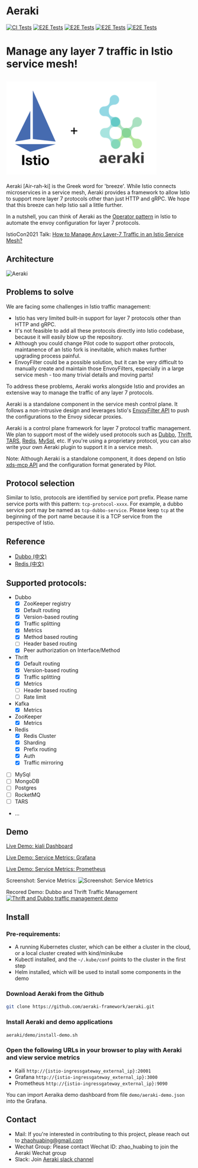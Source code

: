 # Aeraki

[![CI Tests](https://github.com/aeraki-framework/aeraki/workflows/ci/badge.svg?branch=master)](https://github.com/aeraki-framework/aeraki/actions?query=branch%3Amaster+event%3Apush+workflow%3A%22ci%22)
[![E2E Tests](https://github.com/aeraki-framework/aeraki/workflows/e2e-dubbo/badge.svg?branch=master)](https://github.com/aeraki-framework/aeraki/actions?query=branch%3Amaster+event%3Apush+workflow%3A%22e2e-dubbo%22)
[![E2E Tests](https://github.com/aeraki-framework/aeraki/workflows/e2e-thrift/badge.svg?branch=master)](https://github.com/aeraki-framework/aeraki/actions?query=branch%3Amaster+event%3Apush+workflow%3A%22e2e-thrift%22)
[![E2E Tests](https://github.com/aeraki-framework/aeraki/workflows/e2e-kafka-zookeeper/badge.svg?branch=master)](https://github.com/aeraki-framework/aeraki/actions?query=branch%3Amaster+event%3Apush+workflow%3A%22e2e-kafka-zookeeper%22)
[![E2E Tests](https://github.com/aeraki-framework/aeraki/workflows/e2e-redis/badge.svg?branch=master)](https://github.com/aeraki-framework/aeraki/actions?query=branch%3Amaster+event%3Apush+workflow%3A%22e2e-redis%22)

# Manage **any** layer 7 traffic in Istio service mesh!
![ Aeraki ](docs/aeraki&istio.png)
---
Aeraki [Air-rah-ki] is the Greek word for 'breeze'. While Istio connects microservices in a service mesh, Aeraki provides a framework to allow Istio to support more layer 7 protocols other than just HTTP and gRPC. We hope that this breeze can help Istio sail a little further.

In a nutshell, you can think of Aeraki as the [Operator pattern](https://kubernetes.io/docs/concepts/extend-kubernetes/operator/) in Istio to automate the envoy configuration for layer 7 protocols.

IstioCon2021 Talk: [How to Manage Any Layer-7 Traffic in an Istio Service Mesh?](https://www.youtube.com/watch?v=sBS4utF68d8)

## Architecture
![ Aeraki ](docs/aeraki-architecture.png)

## Problems to solve

We are facing some challenges in Istio traffic management:
* Istio has very limited built-in support for layer 7 protocols other than HTTP and gRPC.
* It's not feasible to add all these protocols directly into Istio codebase, because it will easily blow up the repository.
* Although you could change Pilot code to support other protocols, maintanence of an Istio fork is inevitable, which makes further upgrading process painful.
* EnvoyFilter could be a possible solution, but it can be very difficult to manually create and maintain those EnvoyFilters, especially in a large service mesh - too many trivial details and moving parts!

To address these problems, Aeraki works alongside Istio and provides an extensive way to manage the traffic of any layer 7 protocols.

Aeraki is a standalone component in the service mesh control plane. It follows a non-intrusive design and leverages Istio's [EnvoyFilter API](https://istio.io/latest/docs/reference/config/networking/envoy-filter/) to push the configurations to the Envoy sidecar proxies.

Aeraki is a control plane framework for layer 7 protocol traffic management. We plan to support most of the widely used protocols such as [Dubbo](http://dubbo.apache.org/), [Thrift](https://thrift.apache.org/), [TARS](https://tarscloud.org/), [Redis](https://redis.io/topics/cluster-tutorial), [MySql](https://www.mysql.com/), etc. If you're using a proprietary protocol, you can also write your own Aeraki plugin to support it in a service mesh.

Note:
Although Aeraki is a standalone component, it does depend on Istio [xds-mcp API](https://github.com/istio/api/tree/master/mcp) and the configuration format generated by Pilot.

## Protocol selection
Similar to Istio, protocols are identified by service port prefix. Please name service ports with this pattern: `tcp-protocol-xxxx`. For example, a dubbo service port may be named as `tcp-dubbo-service`. Please keep `tcp` at the beginning of the port name because it is a TCP service from the perspective of Istio.

## Reference

* [Dubbo (中文) ](https://github.com/aeraki-framework/dubbo2istio#readme)
* [Redis (中文) ](docs/zh/redis.md)

## Supported protocols:
* Dubbo
  * [x] ZooKeeper registry
  * [x] Default routing
  * [x] Version-based routing
  * [x] Traffic splitting
  * [x] Metrics
  * [x] Method based routing
  * [ ] Header based routing
  * [x] Peer authorization on Interface/Method
* Thrift
  * [x] Default routing
  * [x] Version-based routing
  * [x] Traffic splitting
  * [x] Metrics
  * [ ] Header based routing
  * [ ] Rate limit
* Kafka
  * [x] Metrics
* ZooKeeper
  * [x] Metrics
* Redis
  * [x] Redis Cluster
  * [x] Sharding
  * [x] Prefix routing
  * [x] Auth
  * [x] Traffic mirroring
* [ ] MySql
* [ ] MongoDB
* [ ] Postgres
* [ ] RocketMQ
* [ ] TARS
* ...

## Demo

[Live Demo: kiali Dashboard](http://aeraki.zhaohuabing.com:20001/)

[Live Demo: Service Metrics: Grafana](http://aeraki.zhaohuabing.com:3000/d/pgz7wp-Gz/aeraki-demo?orgId=1&refresh=10s&kiosk)

[Live Demo: Service Metrics: Prometheus](http://aeraki.zhaohuabing.com:9090/new/graph?g0.expr=envoy_dubbo_inbound_20880___response_success&g0.tab=0&g0.stacked=1&g0.range_input=1h&g1.expr=envoy_dubbo_outbound_20880__org_apache_dubbo_samples_basic_api_demoservice_request&g1.tab=0&g1.stacked=1&g1.range_input=1h&g2.expr=envoy_thrift_inbound_9090___response&g2.tab=0&g2.stacked=1&g2.range_input=1h&g3.expr=envoy_thrift_outbound_9090__thrift_sample_server_thrift_svc_cluster_local_response_success&g3.tab=0&g3.stacked=1&g3.range_input=1h&g4.expr=envoy_thrift_outbound_9090__thrift_sample_server_thrift_svc_cluster_local_request&g4.tab=0&g4.stacked=1&g4.range_input=1h)

Screenshot: Service Metrics:
![Screenshot: Service Metrics](docs/metrics.png)

Recored Demo: Dubbo and Thrift Traffic Management
[![Thrift and Dubbo traffic management demo](http://i3.ytimg.com/vi/vrjp-Yg3Leg/maxresdefault.jpg)](https://www.youtube.com/watch?v=vrjp-Yg3Leg)

## Install

### Pre-requirements:
* A running Kubernetes cluster, which can be either a cluster in the cloud, or a local cluster created with kind/minikube
* Kubectl installed, and the `~/.kube/conf` points to the cluster in the first step
* Helm installed, which will be used to install some components in the demo

### Download Aeraki from the Github
```bash
git clone https://github.com/aeraki-framework/aeraki.git
```

### Install Aeraki and demo applications
```bash
aeraki/demo/install-demo.sh
```

### Open the following URLs in your browser to play with Aeraki and view service metrics
* Kaili `http://{istio-ingressgateway_external_ip}:20001`
* Grafana `http://{istio-ingressgateway_external_ip}:3000`
* Prometheus `http://{istio-ingressgateway_external_ip}:9090`

You can import Aeraika demo dashboard from file `demo/aeraki-demo.json` into the Grafana.

## Contact
* Mail: If you're interested in contributing to this project, please reach out to zhaohuabing@gmail.com
* Wechat Group: Please contact Wechat ID: zhao_huabing to join the Aeraki Wechat group
* Slack: Join [Aeraki slack channel](http://aeraki.slack.com/)

